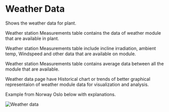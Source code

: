 # Weather Data

Shows the weather data for plant.

Weather station Measurements table contains the data of weather module that are available in plant.

Weather station Measurements table include incline irradiation, ambient temp, Windspeed and other data that are available on module.

Weather station Measurements table contains average data between all the module that are available.

Weather data page have Historical chart or trends of better graphical representaion of weather module data for visualization and analysis.

Example from Norway Oslo below with explanations.

![Weather data](../img/weatherdata.png)